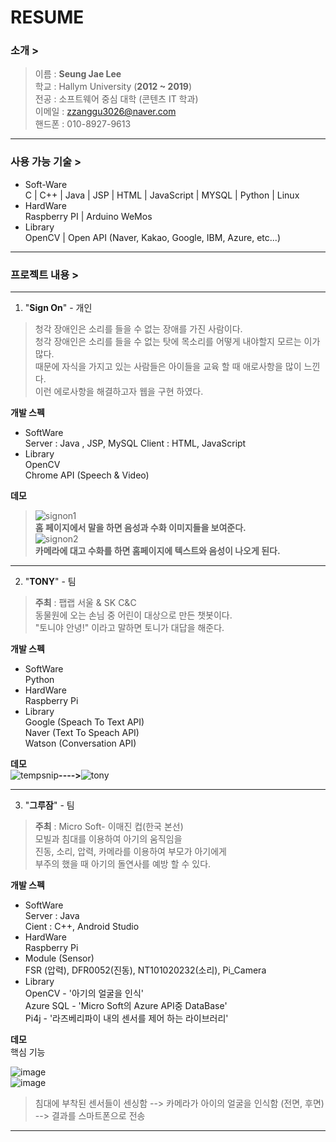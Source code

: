 RESUME
========
### 소개 >  
  > 이름 : **Seung Jae Lee**  
  > 학교 : Hallym University  (**2012 ~ 2019**)   
  > 전공 : 소프트웨어 중심 대학 (콘텐츠 IT 학과)  
  > 이메일 : zzanggu3026@naver.com  
  > 핸드폰 : 010-8927-9613  
  
----------------------

### 사용 가능 기술 >  
  * Soft-Ware  
   C | C++ | Java | JSP | HTML | JavaScript | MYSQL | Python |  Linux  
  * HardWare  
   Raspberry PI | Arduino WeMos
  * Library  
   OpenCV | Open API (Naver, Kakao, Google, IBM, Azure, etc...)  
  
-----------------------

### 프로젝트 내용 >  

-----------------------

1. "**Sign On**"   - 개인
>  청각 장애인은 소리를 들을 수 없는 장애를 가진 사람이다.  
>  청각 장애인은 소리를 들을 수 없는 탓에 목소리를 어떻게 내야할지 모르는 이가 많다.  
>  때문에 자식을 가지고 있는 사람들은 아이들을 교육 할 때 애로사항을 많이 느낀다.   
>  이런 에로사항을 해결하고자 웹을 구현 하였다.  

**개발 스펙**   
* SoftWare    
Server : Java , JSP, MySQL
Client : HTML, JavaScript  
* Library    
OpenCV  
Chrome API (Speech & Video)  

**데모**  
> ![signon1](https://user-images.githubusercontent.com/35250107/48616015-be9bfd80-e9d5-11e8-801e-924e3f7c9985.PNG)  
**홈 페이지에서 말을 하면 음성과 수화 이미지들을 보여준다.**  
> ![signon2](https://user-images.githubusercontent.com/35250107/48616092-f014c900-e9d5-11e8-9e09-b45666ac82dc.PNG)  
**카메라에 대고 수화를 하면 홈페이지에 텍스트와 음성이 나오게 된다.**  
  
-----------------------

2. "**TONY**"   - 팀
> **주최** : 팹랩 서울 & SK C&C  
> 동물원에 오는 손님 중 어린이 대상으로 만든 챗봇이다.  
>"토니야 안녕!" 이라고 말하면 토니가 대답을 해준다.  

**개발 스펙**    
* SoftWare     
Python  
* HardWare    
Raspberry Pi  
* Library     
Google (Speach To Text API)  
Naver (Text To Speach API)  
Watson (Conversation API)  
  
**데모**    
![tempsnip](https://user-images.githubusercontent.com/35250107/48617852-e3df3a80-e9da-11e8-8f6b-dc71706a5752.png)**---->**![tony](https://user-images.githubusercontent.com/35250107/48616160-1fc3d100-e9d6-11e8-8126-771c07f3b91d.PNG)  

-----------------------

3. "**그루잠**"  - 팀
> **주최** : Micro Soft- 이매진 컵(한국 본선)  
> 모빌과 침대를 이용하여 아기의 움직임을  
> 진동, 소리, 압력, 카메라를 이용하여 부모가 아기에게  
> 부주의 했을 때 아기의 돌연사를 예방 할 수 있다.  

**개발 스펙**
* SoftWare  
Server : Java  
Cient  : C++, Android Studio    
* HardWare  
Raspberry Pi  
* Module (Sensor)    
FSR (압력), DFR0052(진동), NT101020232(소리), Pi_Camera  
* Library  
OpenCV - '아기의 얼굴을 인식'  
Azure SQL - 'Micro Soft의 Azure API중 DataBase'  
Pi4j - '라즈베리파이 내의 센서를 제어 하는 라이브러리'  

**데모**  
핵심 기능  
  
 ![image](https://user-images.githubusercontent.com/35250107/48616238-58fc4100-e9d6-11e8-9897-601b04665f25.png)  
 ![image](https://user-images.githubusercontent.com/35250107/48617266-49322c00-e9d9-11e8-973c-25aca9359e80.png)  
 > 침대에 부착된 센서들이 센싱함 -->  카메라가 아이의 얼굴을 인식함 (전면, 후면)  -->  결과를 스마트폰으로 전송  
--------------
  

